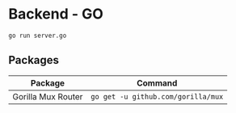 # Backend - GO

```go run server.go```

## Packages

| Package | Command |
| -- | -- |
| Gorilla Mux Router | `go get -u github.com/gorilla/mux` |
